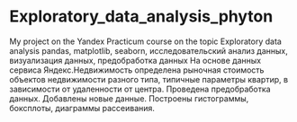 # Exploratory_data_analysis_phyton
My project on the Yandex Practicum course on the topic Exploratory data analysis
pandas,  matplotlib, seaborn, исследовательский анализ данных, визуализация данных, предобработка данных
На основе данных сервиса Яндекс.Недвижимость определена рыночная стоимость
объектов недвижимости разного типа, типичные параметры квартир, в зависимости от
удаленности от центра. Проведена предобработка данных. Добавлены новые данные.
Построены гистограммы, боксплоты, диаграммы рассеивания.
